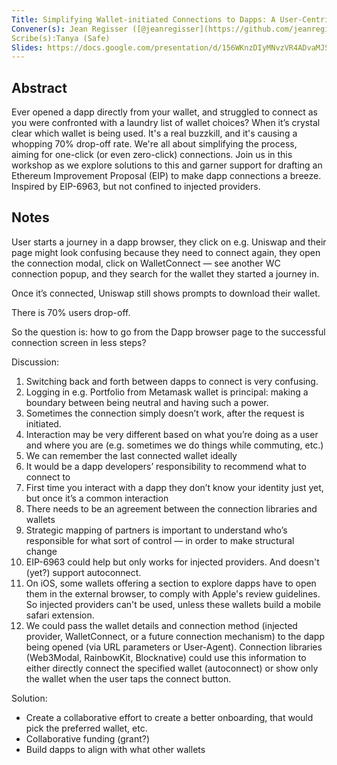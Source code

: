 ```yaml
---
Title: Simplifying Wallet-initiated Connections to Dapps: A User-Centric Exploration Workshop
Convener(s): Jean Regisser ([@jeanregisser](https://github.com/jeanregisser/))
Scribe(s):Tanya (Safe)
Slides: https://docs.google.com/presentation/d/156WKnzDIyMNvzVR4ADvaMJSgetMUNxpSPR9y4QA9FJs/edit?usp=sharing
---
```


## Abstract

Ever opened a dapp directly from your wallet, and struggled to connect as you were confronted with a laundry list of wallet choices? When it’s crystal clear which wallet is being used. It's a real buzzkill, and it's causing a whopping 70% drop-off rate. We're all about simplifying the process, aiming for one-click (or even zero-click) connections. Join us in this workshop as we explore solutions to this and garner support for drafting an Ethereum Improvement Proposal (EIP) to make dapp connections a breeze. Inspired by EIP-6963, but not confined to injected providers.

## Notes

User starts a journey in a dapp browser, they click on e.g. Uniswap and their page might look confusing because they need to connect again, they open the connection modal, click on WalletConnect — see another WC connection popup, and they search for the wallet they started a journey in.

Once it’s connected, Uniswap still shows prompts to download their wallet. 

There is 70% users drop-off. 

So the question is: how to go from the Dapp browser page to the successful connection screen in less steps?

Discussion:
1. Switching back and forth between dapps to connect is very confusing.
2. Logging in e.g. Portfolio from Metamask wallet is principal: making a boundary between being neutral and having such a power. 
3. Sometimes the connection simply doesn’t work, after the request is initiated.  
4. Interaction may be very different based on what you’re doing as a user and where you are (e.g. sometimes we do things while commuting, etc.) 
5. We can remember the last connected wallet ideally 
6. It would be a dapp developers’ responsibility to recommend what to connect to
7. First time you interact with a dapp they don’t know your identity just yet, but once it’s a common interaction
8. There needs to be an agreement between the connection libraries and wallets
9. Strategic mapping of partners is important to understand who’s responsible for what sort of control — in order to make structural change
10. EIP-6963 could help but only works for injected providers. And doesn't (yet?) support autoconnect.
11. On iOS, some wallets offering a section to explore dapps have to open them in the external browser, to comply with Apple's review guidelines. So injected providers can't be used, unless these wallets build a mobile safari extension.
12. We could pass the wallet details and connection method (injected provider, WalletConnect, or a future connection mechanism) to the dapp being opened (via URL parameters or User-Agent). Connection libraries (Web3Modal, RainbowKit, Blocknative) could use this information to either directly connect the specified wallet (autoconnect) or show only the wallet when the user taps the connect button.


Solution:
- Create a collaborative effort to create a better onboarding, that would pick the preferred wallet, etc. 
- Collaborative funding (grant?)
- Build dapps to align with what other wallets 


